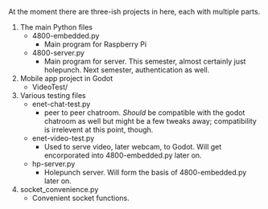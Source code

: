 At the moment there are three-ish projects in here, each with multiple parts.

1. The main Python files
   - 4800-embedded.py
      - Main program for Raspberry Pi
   - 4800-server.py
      - Main program for server. This semester, almost certainly just holepunch. Next semester, authentication as well.
2. Mobile app project in Godot
   - VideoTest/
3. Various testing files
   - enet-chat-test.py
      - peer to peer chatroom. *Should* be compatible with the godot chatroom as well but might be a few tweaks away; compatibility is irrelevent at this point, though.
   - enet-video-test.py
      - Used to serve video, later webcam, to Godot. Will get encorporated into 4800-embedded.py later on.
   - hp-server.py
      - Holepunch server. Will form the basis of 4800-embedded.py later on.
4. socket_convenience.py
   - Convenient socket functions.
